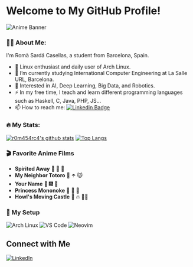 # Welcome to My GitHub Profile!

![Anime Banner](https://example.com/your-anime-banner-image.jpg)

### :man_technologist: About Me:

I'm Romà Sardá Casellas, a student from Barcelona, Spain.

- :penguin: Linux enthusiast and daily user of Arch Linux.
- :telescope: I’m currently studying International Computer Engineering at La Salle URL, Barcelona.
- :seedling: Interested in AI, Deep Learning, Big Data, and Robotics.
- :zap: In my free time, I teach and learn different programming languages such as Haskell, C, Java, PHP, JS...
- :mailbox: How to reach me: [![Linkedin Badge](https://img.shields.io/badge/-romasarca-blue?style=flat&logo=Linkedin&logoColor=white)](https://www.linkedin.com/in/romasarca/)

### :fire: My Stats:

[![r0m454rc4's github stats](https://github-readme-stats.vercel.app/api?username=r0m454rc4&theme=onedark&show_icons=true)](https://github.com/anuraghazra/github-readme-stats) 
[![Top Langs](https://github-readme-stats.vercel.app/api/top-langs/?username=r0m454rc4&layout=compact&theme=onedark&hide=html,css)](https://github.com/anuraghazra/github-readme-stats)

### :clapper: Favorite Anime Films

- **Spirited Away** :pig: :dragon: :rainbow:
- **My Neighbor Totoro** :girl: :open_umbrella: :cat:
- **Your Name** :stars: :fireworks: :purple_heart:
- **Princess Mononoke** :evergreen_tree: :crown: :wolf:
- **Howl's Moving Castle** :european_castle: :fire: :mage_man:

### :penguin: My Setup

![Arch Linux](https://img.shields.io/badge/Arch_Linux-1793D1?style=flat-square&logo=arch-linux&logoColor=white)
![VS Code](https://img.shields.io/badge/VS_Code-0078d7?style=flat-square&logo=visual-studio-code&logoColor=white)
![Neovim](https://img.shields.io/badge/Neovim-57A143?style=flat-square&logo=neovim&logoColor=white)

## Connect with Me

[![LinkedIn](https://img.shields.io/badge/LinkedIn-0077B5?style=flat-square&logo=linkedin&logoColor=white)](https://linkedin.com/in/romasarca)
